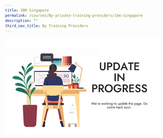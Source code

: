 ```yaml
---
title: IBM Singapore
permalink: /courses/By-private-training-providers/ibm-singapore
description: ""
third_nav_title: By Training Providers
---
```


![To be updated soon](/images/banners-and-logos/Webpage%20Update-S.png)
